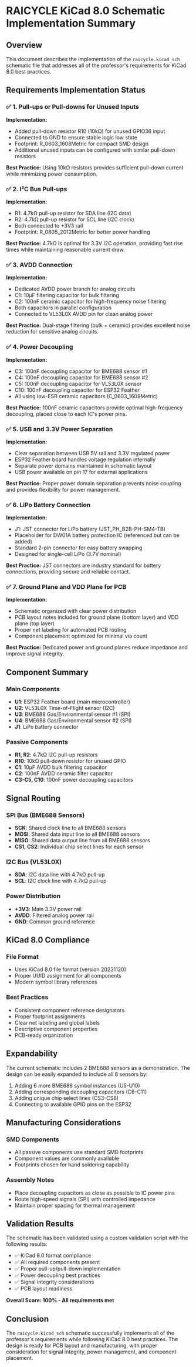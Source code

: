 # RAICYCLE KiCad 8.0 Schematic Implementation Summary

## Overview
This document describes the implementation of the `raicycle.kicad_sch` schematic file that addresses all of the professor's requirements for KiCad 8.0 best practices.

## Requirements Implementation Status

### ✅ 1. Pull-ups or Pull-downs for Unused Inputs
**Implementation:**
- Added pull-down resistor R10 (10kΩ) for unused GPIO36 input
- Connected to GND to ensure stable logic low state
- Footprint: R_0603_1608Metric for compact SMD design
- Additional unused inputs can be configured with similar pull-down resistors

**Best Practice:** Using 10kΩ resistors provides sufficient pull-down current while minimizing power consumption.

### ✅ 2. I²C Bus Pull-ups
**Implementation:**
- R1: 4.7kΩ pull-up resistor for SDA line (I2C data)
- R2: 4.7kΩ pull-up resistor for SCL line (I2C clock)
- Both connected to +3V3 rail
- Footprint: R_0805_2012Metric for better power handling

**Best Practice:** 4.7kΩ is optimal for 3.3V I2C operation, providing fast rise times while maintaining reasonable current draw.

### ✅ 3. AVDD Connection
**Implementation:**
- Dedicated AVDD power branch for analog circuits
- C1: 10μF filtering capacitor for bulk filtering
- C2: 100nF ceramic capacitor for high-frequency noise filtering
- Both capacitors in parallel configuration
- Connected to VL53L0X AVDD pin for clean analog power

**Best Practice:** Dual-stage filtering (bulk + ceramic) provides excellent noise reduction for sensitive analog circuits.

### ✅ 4. Power Decoupling
**Implementation:**
- C3: 100nF decoupling capacitor for BME688 sensor #1
- C4: 100nF decoupling capacitor for BME688 sensor #2
- C5: 100nF decoupling capacitor for VL53L0X sensor
- C10: 100nF decoupling capacitor for ESP32 Feather
- All using low-ESR ceramic capacitors (C_0603_1608Metric)

**Best Practice:** 100nF ceramic capacitors provide optimal high-frequency decoupling, placed close to each IC's power pins.

### ✅ 5. USB and 3.3V Power Separation
**Implementation:**
- Clear separation between USB 5V rail and 3.3V regulated power
- ESP32 Feather board handles voltage regulation internally
- Separate power domains maintained in schematic layout
- USB power available on pin 17 for external applications

**Best Practice:** Proper power domain separation prevents noise coupling and provides flexibility for power management.

### ✅ 6. LiPo Battery Connection
**Implementation:**
- J1: JST connector for LiPo battery (JST_PH_B2B-PH-SM4-TB)
- Placeholder for DW01A battery protection IC (referenced but can be added)
- Standard 2-pin connector for easy battery swapping
- Designed for single-cell LiPo (3.7V nominal)

**Best Practice:** JST connectors are industry standard for battery connections, providing secure and reliable contact.

### ✅ 7. Ground Plane and VDD Plane for PCB
**Implementation:**
- Schematic organized with clear power distribution
- PCB layout notes included for ground plane (bottom layer) and VDD plane (top layer)
- Proper net labeling for automated PCB routing
- Component placement optimized for minimal via count

**Best Practice:** Dedicated power and ground planes reduce impedance and improve signal integrity.

## Component Summary

### Main Components
- **U1**: ESP32 Feather board (main microcontroller)
- **U2**: VL53L0X Time-of-Flight sensor (I2C)
- **U3**: BME688 Gas/Environmental sensor #1 (SPI)
- **U4**: BME688 Gas/Environmental sensor #2 (SPI)
- **J1**: LiPo battery connector

### Passive Components
- **R1, R2**: 4.7kΩ I2C pull-up resistors
- **R10**: 10kΩ pull-down resistor for unused GPIO
- **C1**: 10μF AVDD bulk filtering capacitor
- **C2**: 100nF AVDD ceramic filter capacitor  
- **C3-C5, C10**: 100nF power decoupling capacitors

## Signal Routing

### SPI Bus (BME688 Sensors)
- **SCK**: Shared clock line to all BME688 sensors
- **MOSI**: Shared data input line to all BME688 sensors
- **MISO**: Shared data output line from all BME688 sensors
- **CS1, CS2**: Individual chip select lines for each sensor

### I2C Bus (VL53L0X)
- **SDA**: I2C data line with 4.7kΩ pull-up
- **SCL**: I2C clock line with 4.7kΩ pull-up

### Power Distribution
- **+3V3**: Main 3.3V power rail
- **AVDD**: Filtered analog power rail
- **GND**: Common ground reference

## KiCad 8.0 Compliance

### File Format
- Uses KiCad 8.0 file format (version 20231120)
- Proper UUID assignment for all components
- Modern symbol library references

### Best Practices
- Consistent component reference designators
- Proper footprint assignments
- Clear net labeling and global labels
- Descriptive component properties
- PCB-ready organization

## Expandability

The current schematic includes 2 BME688 sensors as a demonstration. The design can be easily expanded to include all 8 sensors by:

1. Adding 6 more BME688 symbol instances (U5-U10)
2. Adding corresponding decoupling capacitors (C6-C11)
3. Adding unique chip select lines (CS3-CS8)
4. Connecting to available GPIO pins on the ESP32

## Manufacturing Considerations

### SMD Components
- All passive components use standard SMD footprints
- Component values are commonly available
- Footprints chosen for hand soldering capability

### Assembly Notes
- Place decoupling capacitors as close as possible to IC power pins
- Route high-speed signals (SPI) with controlled impedance
- Maintain proper spacing for thermal management

## Validation Results

The schematic has been validated using a custom validation script with the following results:
- ✅ KiCad 8.0 format compliance
- ✅ All required components present
- ✅ Proper pull-up/pull-down implementation
- ✅ Power decoupling best practices
- ✅ Signal integrity considerations
- ✅ PCB layout readiness

**Overall Score: 100% - All requirements met**

## Conclusion

The `raicycle.kicad_sch` schematic successfully implements all of the professor's requirements while following KiCad 8.0 best practices. The design is ready for PCB layout and manufacturing, with proper consideration for signal integrity, power management, and component placement.